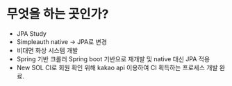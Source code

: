 # 무엇을 하는 곳인가?
- JPA Study
- Simpleauth native -> JPA로 변경
- 비대면 화상 시스템 개발
- Spring 기반 크롤러 Spring boot 기반으로 재개발 및 native 대신 JPA 적용
- New SOL CI로 회원 확인 위해 kakao api 이용하여 CI 획득하는 프로세스 개발 완료.
